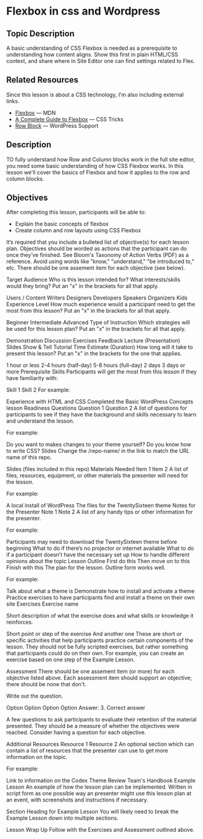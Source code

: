 # Flexbox in css and Wordpress

## Topic Description

A basic understanding of CSS Flexbox is needed as a prerequisite to understanding how content aligns. Show this first in plain HTML/CSS context, and share where in Site Editor one can find settings related to Flex.

## Related Resources

Since this lesson is about a CSS technology, I'm also including external links.

* [Flexbox](https://developer.mozilla.org/en-US/docs/Learn/CSS/CSS_layout/Flexbox) &mdash; MDN
* [A Complete Guide to Flexbox](https://css-tricks.com/snippets/css/a-guide-to-flexbox/) &mdash; CSS Tricks
* [Row Block](https://wordpress.com/support/wordpress-editor/blocks/row-block/) &mdash; WordPress Support

## Description

TO fully understand how Row and Column blocks work in the full site editor, you need some basic understanding of how CSS Flexbox works. In this lesson we'll cover the basics of Flexbox and how it applies to the row and column blocks.

## Objectives

After completing this lesson, participants will be able to:

* Explain the basic concepts of flexbox
* Create column and row layouts using CSS Flexbox

It’s required that you include a bulleted list of objective(s) for each lesson plan. Objectives should be worded as actions that the participant can do once they’ve finished. See Bloom's Taxonomy of Action Verbs (PDF) as a reference. Avoid using words like "know," "understand," "be introduced to," etc. There should be one assement item for each objective (see below).

Target Audience
Who is this lesson intended for? What interests/skills would they bring? Put an "x" in the brackets for all that apply.

 Users / Content Writers
 Designers
 Developers
 Speakers
 Organizers
 Kids
Experience Level
How much experience would a participant need to get the most from this lesson? Put an "x" in the brackets for all that apply.

 Beginner
 Intermediate
 Advanced
Type of Instruction
Which strategies will be used for this lesson plan? Put an "x" in the brackets for all that apply.

 Demonstration
 Discussion
 Exercises
 Feedback
 Lecture (Presentation)
 Slides
 Show & Tell
 Tutorial
Time Estimate (Duration)
How long will it take to present this lesson? Put an "x" in the brackets for the one that applies.

 1 hour or less
 2-4 hours (half-day)
 5-8 hours (full-day)
 2 days
 3 days or more
Prerequisite Skills
Participants will get the most from this lesson if they have familiarity with:

Skill 1
Skill 2
For example:

Experience with HTML and CSS
Completed the Basic WordPress Concepts lesson
Readiness Questions
Question 1
Question 2
A list of questions for participants to see if they have the background and skills necessary to learn and understand the lesson.

For example:

Do you want to makes changes to your theme yourself?
Do you know how to write CSS?
Slides
Change the /repo-name/ in the link to match the URL name of this repo.

Slides (files included in this repo)
Materials Needed
Item 1
Item 2
A list of files, resources, equipment, or other materials the presenter will need for the lesson.

For example:

A local install of WordPress
The files for the TwentySixteen theme
Notes for the Presenter
Note 1
Note 2
A list of any handy tips or other information for the presenter.

For example:

Participants may need to download the TwentySixteen theme before beginning
What to do if there’s no projector or internet available
What to do if a participant doesn’t have the necessary set up
How to handle different opinions about the topic
Lesson Outline
First do this
Then move on to this
Finish with this
The plan for the lesson. Outline form works well.

For example:

Talk about what a theme is
Demonstrate how to install and activate a theme
Practice exercises to have participants find and install a theme on their own site
Exercises
Exercise name

Short description of what the exercise does and what skills or knowledge it reinforces.

Short point or step of the exercise
And another one
These are short or specific activities that help participants practice certain components of the lesson. They should not be fully scripted exercises, but rather something that participants could do on their own. For example, you can create an exercise based on one step of the Example Lesson.

Assessment
There should be one assement item (or more) for each objective listed above. Each assessment item should support an objective; there should be none that don't.

Write out the question.

Option
Option
Option
Option
Answer: 3. Correct answer

A few questions to ask participants to evaluate their retention of the material presented. They should be a measure of whether the objectives were reached. Consider having a question for each objective.

Additional Resources
Resource 1
Resource 2
An optional section which can contain a list of resources that the presenter can use to get more information on the topic.

For example:

Link to information on the Codex
Theme Review Team's Handbook
Example Lesson
An example of how the lesson plan can be implemented. Written in script form as one possible way an presenter might use this lesson plan at an event, with screenshots and instructions if necessary.

Section Heading for Example Lesson
You will likely need to break the Example Lesson down into multiple sections.

Lesson Wrap Up
 Follow with the Exercises and Assessment outlined above.
